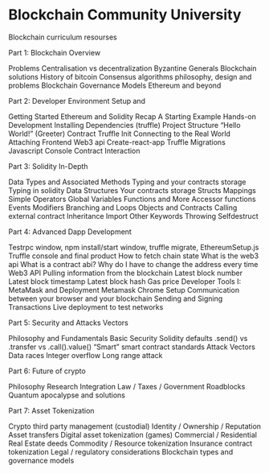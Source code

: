 # Blockchain Community University
Blockchain curriculum resourses

Part 1: Blockchain Overview

Problems
Centralisation vs decentralization
Byzantine Generals
Blockchain solutions
History of bitcoin
Consensus algorithms philosophy, design and problems
Blockchain Governance Models
Ethereum and beyond

Part 2: Developer Environment Setup and 

Getting Started
Ethereum and Solidity Recap
A Starting Example
Hands-on Development
Installing Dependencies (truffle)
Project Structure
“Hello World!” (Greeter) Contract
Truffle Init
Connecting to the Real World
Attaching Frontend
Web3 api
Create-react-app
Truffle Migrations
Javascript Console
Contract Interaction


Part 3: Solidity In-Depth

Data Types and Associated Methods
Typing and your contracts storage
Typing in solidity
Data Structures
Your contracts storage
Structs
Mappings
Simple Operators
Global Variables
Functions and More
Accessor functions
Events
Modifiers
Branching and Loops
Objects and Contracts
Calling external contract
Inheritance
Import
Other Keywords
Throwing
Selfdestruct

Part 4: Advanced Dapp Development

Testrpc window, npm install/start window, truffle migrate, EthereumSetup.js
Truffle console and final product
How to fetch chain state
What is the web3 api
What is a contract abi?
Why do I have to change the address every time
Web3 API
Pulling information from the blockchain
Latest block number
Latest block timestamp
Latest block hash
Gas price
Developer Tools I: MetaMask and Deployment
Metamask Chrome Setup
Communication between your browser and your blockchain
Sending and Signing Transactions
Live deployment to test networks 

Part 5: Security and Attacks Vectors

Philosophy and Fundamentals
Basic Security
Solidity defaults
.send() vs .transfer vs .call().value()
“Smart” smart contract standards 
Attack Vectors
Data races
Integer overflow
Long range attack

Part 6: Future of crypto

Philosophy
Research
Integration 
Law / Taxes / Government
Roadblocks
Quantum apocalypse and solutions

Part 7: Asset Tokenization

Crypto third party management (custodial)
Identity / Ownership / Reputation 
Asset transfers
Digital asset tokenization (games)
Commercial / Residential Real Estate deeds
Commodity / Resource tokenization
Insurance contract tokenization
Legal / regulatory considerations
Blockchain types and governance models
